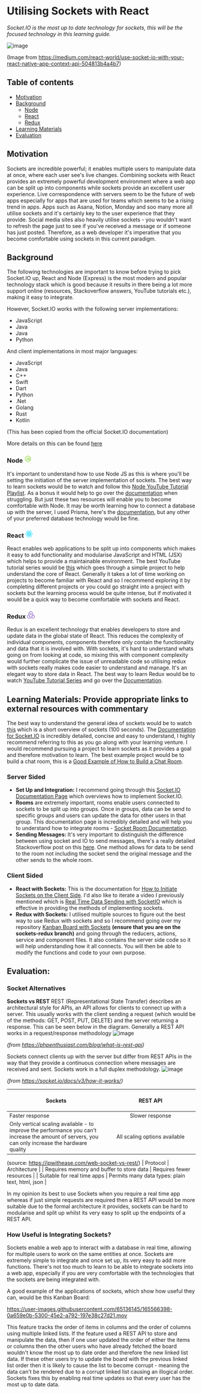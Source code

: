 # Utilising Sockets with React
*Socket.IO is the most up to date technology for sockets, this will be the focused technology in this learning guide.*

![image](https://user-images.githubusercontent.com/65136145/165337658-0c527fa4-2116-4484-b006-b52ad83dda9d.png)

(Image from https://medium.com/react-world/use-socket-io-with-your-react-native-app-context-api-504813b4a4b7)

## Table of contents
- [Motivation](#motivation)
- [Background](#background)
    - [Node](#node)
    - [React](#react)
    - [Redux](#redux)
- [Learning Materials](#learning)
- [Evaluation](#evaluation)

## Motivation <a name="motivation"></a>
Sockets are incredible powerful; it enables multiple users to manipulate data at once, where each user see's live changes. Combining sockets with React provides an extremely powerful development environment where a web app can be split up into components while sockets provide an excellent user experience. Live correspondence with servers seem to be the future of web apps especially for apps that are used for teams which seems to be a rising trend in apps. Apps such as Asana, Notion, Monday and soo many more all utilise sockets and it's certainly key to the user experience that they provide. Social media sites also heavily utilise sockets - you wouldn't want to refresh the page just to see if you've received a message or if someone has just posted. Therefore, as a web developer it's imperative that you become comfortable using sockets in this current paradigm.

## Background <a name="background"></a>
The following technologies are important to know before trying to pick Socket.IO up, React and Node (Express) is the most modern and popular technology stack which is good because it results in there being a lot more support online (resources, Stackoverflow answers, YouTube tutorials etc.), making it easy to integrate.

However, Socket.IO works with the following server implementations:
- JavaScript
- Java
- Java
- Python

And client implementations in most major languages:
- JavaScript
- Java
- C++
- Swift
- Dart
- Python
- .Net
- Golang
- Rust
- Kotlin

(This has been copied from the official Socket.IO documentation)

More details on this can be found [here](https://socket.io/docs/v4/)

### Node <img src='/icons/node.svg' width='20px'> <a name="node"></a>
It's important to understand how to use Node JS as this is where you'll be setting the initiation of the server implementation of sockets. The best way to learn sockets would be to watch and follow this [Node YouTube Tutorial Playlist](https://www.youtube.com/watch?v=zb3Qk8SG5Ms&list=PL4cUxeGkcC9jsz4LDYc6kv3ymONOKxwBU). As a bonus it would help to go over the [documentation](https://nodejs.org/en/docs/) when struggling. But just these two resources will enable you to become comfortable with Node. It may be worth learning how to connect a database up with the server, I used Prisma, here's the [documentation](https://www.prisma.io/), but any other of your preferred database technology would be fine.

### React <img src='/icons/react.svg' width='20px'> <a name="react"></a>
React enables web applications to be split up into components which makes it easy to add functionality and modularise JavaScript and HTML (JSX) which helps to provide a maintainable environment. The best YouTube tutorial series would be [this](https://www.youtube.com/watch?v=j942wKiXFu8&list=PL4cUxeGkcC9gZD-Tvwfod2gaISzfRiP9d) which goes through a simple project to help understand the core of React. Generally it takes a lot of time working on projects to become familiar with React and so I recommend exploring it by completing different projects or you could go straight into a project with sockets but the learning process would be quite intense, but if motivated it would be a quick way to become comfortable with sockets and React.

### Redux <img src='/icons/redux.svg' width='20px'> <a name="redux"></a>
Redux is an excellent technology that enables developers to store and update data in the global state of React. This reduces the complexity of individual components, components therefore only contain the functionality and data that it is involved with. With sockets, it's hard to understand whats going on from looking at code, so mixing this with component complexity would further complicate the issue of unreadable code so utilising redux with sockets really makes code easier to understand and manage. It's an elegant way to store data in React. The best way to learn Redux would be to watch [YouTube Tutorial Series](https://www.youtube.com/watch?v=OxIDLw0M-m0&list=PL4cUxeGkcC9ij8CfkAY2RAGb-tmkNwQHG) and go over the [Documentation](https://redux.js.org/).

## Learning Materials: Provide appropriate links to external resources with commentary <a name="learning"></a>
The best way to understand the general idea of sockets would be to watch [this](https://www.youtube.com/watch?v=1BfCnjr_Vjg) which is a short overview of sockets (100 seconds). The [Documentation for Socket.IO](https://socket.io/docs/v4/) is incredibly detailed, concise and easy to understand, I highly recommend referring to this as you go along with your learning venture. I would recommend pursuing a project to learn sockets as it provides a goal and therefore motivation to learn. The best example project would be to build a chat room, this is a [Good Example of How to Build a Chat Room](https://medium.com/swlh/chat-rooms-with-socket-io-25e9d1a05947).

### Server Sided
- **Set Up and Integration:** I recommend going through this [Socket.IO Documentation Page](https://socket.io/get-started/chat#integrating-socketio) which overviews how to implement Socket.IO.
- **Rooms** are extremely important, rooms enable users connected to sockets to be split up into groups. Once in groups, data can be send to specific groups and users can update the data for other users in that group. This documentation page is incredibly detailed and will help you to understand how to integrate rooms - [Socket Room Documentation](https://socket.io/docs/v3/rooms/).
- **Sending Messages:** It's very important to distinguish the difference between using socket and IO to send messages, there's a really detailed Stackoverflow post on this [here](https://stackoverflow.com/questions/32674391/io-emit-vs-socket-emit). One method allows for data to be send to the room not including the socket send the original message and the other sends to the whole room.

### Client Sided 
- **React with Sockets:** This is the documentation for [How to Initiate Sockets on the Client Side](https://socket.io/docs/v4/client-installation/). I'd also like to iterate a video I previously mentioned which is [Real Time Data Sending with SocketIO](https://www.youtube.com/watch?v=CgV8omlWq2o) which is effective in providing the methods of implementing sockets.
- **Redux with Sockets:** I utilised multiple sources to figure out the best way to use Redux with sockets and so I recommend going over my repository [Kanban Board with Sockets](https://github.com/loukel/KanbanBoard/tree/sockets-redux/client/src) **(ensure that you are on the sockets-redux branch)** and going through the reducers, actions, service and component files. It also contains the server side code so it will help understanding how it all connects. You will then be able to modify the functions and code to your own purpose.

## Evaluation: <a name="evaluation"></a>

### Socket Alternatives
**Sockets vs REST**
REST (Representational State Transfer) describes an architectural style for APIs, an API allows for clients to connect up with a server. This usually works with the client sending a request (which would be of the methods: GET, POST, PUT, DELETE) and the server returning a response. This can be seen below in the diagram. Generally a REST API works in a request/response methodology
![image](https://user-images.githubusercontent.com/65136145/165542504-ea9e69f1-7164-4134-a639-7e3143d111b9.png)

*(from https://phpenthusiast.com/blog/what-is-rest-api)*

Sockets connect clients up with the server but differ from REST APIs in the way that they provide a continuous connection where messages are received and sent. Sockets work in a full duplex methodology.
![image](https://user-images.githubusercontent.com/65136145/165497187-72a8fb13-eec5-4ac1-82d3-c3f99795d53f.png)

*(from https://socket.io/docs/v3/how-it-works/)*

|<img width="1000" height="1">Sockets<img width="1000" height="1">|<img width="1000" height="1">REST API<img width="1000" height="1">|
|----------|:-------------:|
| Faster response |  Slower response|
| Only vertical scaling available - to improve the performance you can't increase the amount of servers, you can only increase the hardware quality |  All scaling options available |
(source: https://ipwithease.com/web-socket-vs-rest/)
| Protocol |  Architecture |
| Requires memory and buffer to store data |  Requires fewer resources |
| Suitable for real time apps |  Permits many data types: plain text, html, json |

In my opinion its best to use Sockets when you require a real time app whereas if just simple requests are required then a REST API would be more suitable due to the formal architecture it provides, sockets can be hard to modularise and split up whilst its very easy to split up the endpoints of a REST API.

### How Useful is Integrating Sockets? 
Sockets enable a web app to interact with a database in real time, allowing for multiple users to work on the same entities at once. Sockets are extremely simple to integrate and once set up, its very easy to add more functions. There's not too much to learn to be able to integrate sockets into a web app, especially if you are very comfortable with the technologies that the sockets are being integrated with.

A good example of the applications of sockets, which show how useful they can, would be this Kanban Board:

https://user-images.githubusercontent.com/65136145/165566398-0a659e0b-5300-45e2-a792-197e38c27d21.mov

This feature tracks the order of items in columns and the order of columns using multiple linked lists. If the feature used a REST API to store and manipulate the data, then if one user updated the order of either the items or columns then the other users who have already fetched the board wouldn't know the most up to date order and therefore the new linked list data. If these other users try to update the board with the previous linked list order then it is likely to cause the list to become corrupt - meaning the data can't be rendered due to a corrupt linked list causing an illogical order. Sockets fixes this by enabling real time updates so that every user has the most up to date data.
